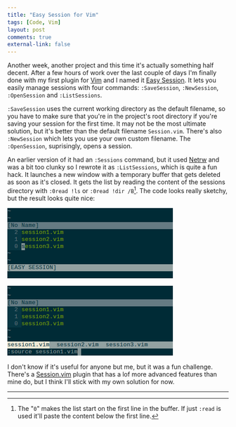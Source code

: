 ```yaml
---
title: "Easy Session for Vim" 
tags: [Code, Vim]
layout: post
comments: true
external-link: false
---
```


Another week, another project and this time it's actually something half decent. After a few hours of work over the last couple of days I'm finally done with my first plugin for [Vim](http://www.vim.org/ "Vim") and I named it [Easy Session](https://github.com/gummesson/easy-session.vim "Easy Session on GitHub"). It lets you easily manage sessions with four commands: `:SaveSession`, `:NewSession`, `:OpenSession` and `:ListSessions`.

`:SaveSession` uses the current working directory as the default filename, so you have to make sure that you're in the project's root directory if you're saving your session for the first time. It may not be the most ultimate solution, but it's better than the default filename `Session.vim`. There's also `:NewSession` which lets you use your own custom filename. The `:OpenSession`, suprisingly, opens a session.

An earlier version of it had an `:Sessions` command, but it used [Netrw](http://www.vim.org/scripts/script.php?script_id=1075 "Netrw") and was a bit too clunky so I rewrote it as `:ListSessions`, which is quite a fun hack. It launches a new window with a temporary buffer that gets deleted as soon as it's closed. It gets the list by reading the content of the sessions directory with `:0read !ls` or `:0read !dir /B`[^20130212-1]. The code looks really sketchy, but the result looks quite nice:

![Easy Session (Sessions List)](/images/blog/2013-02-12-easy-session-01.png)

![Easy Session (Sessions List)](/images/blog/2013-02-12-easy-session-02.png)

I don't know if it's useful for anyone but me, but it was a fun challenge. There's a [Session.vim](http://peterodding.com/code/vim/session/ "Session.vim") plugin that has a lof more advanced features than mine do, but I think I'll stick with my own solution for now.

***

[^20130212-1]: The "`0`" makes the list start on the first line in the buffer. If just `:read` is used it'll paste the content below the first line.
